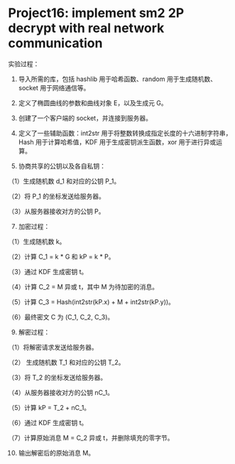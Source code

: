 # Project16: implement sm2 2P decrypt with real network communication
实验过程：
1. 导入所需的库，包括 hashlib 用于哈希函数、random 用于生成随机数、socket 用于网络通信等。

2. 定义了椭圆曲线的参数和曲线对象 E，以及生成元 G。

3. 创建了一个客户端的 socket，并连接到服务器。

4. 定义了一些辅助函数：int2str 用于将整数转换成指定长度的十六进制字符串，Hash 用于计算哈希值，KDF 用于生成密钥派生函数，xor 用于进行异或运算。

5. 协商共享的公钥以及各自私钥：
   
  （1）生成随机数 d_1 和对应的公钥 P_1。
  
  （2）将 P_1 的坐标发送给服务器。
  
  （3）从服务器接收对方的公钥 P。

7. 加密过程：

  （1）生成随机数 k。
  
  （2）计算 C_1 = k * G 和 kP = k * P。
  
  （3）通过 KDF 生成密钥 t。
  
  （4）计算 C_2 = M 异或 t，其中 M 为待加密的消息。
  
  （5）计算 C_3 = Hash(int2str(kP.x) + M + int2str(kP.y))。
  
  （6）最终密文 C 为 (C_1, C_2, C_3)。

9. 解密过程：
 
  （1）将解密请求发送给服务器。
  
  （2） 生成随机数 T_1 和对应的公钥 T_2。
  
  （3）将 T_2 的坐标发送给服务器。
  
  （4）从服务器接收对方的公钥 nC_1。
  
  （5）计算 kP = T_2 + nC_1。
  
  （6）通过 KDF 生成密钥 t。

  （7）计算原始消息 M = C_2 异或 t，并删除填充的零字节。

10. 输出解密后的原始消息 M。

